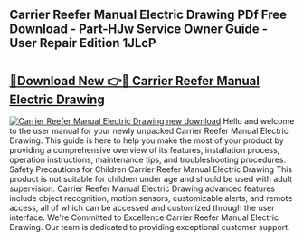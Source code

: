 ## Carrier Reefer Manual Electric Drawing PDf Free Download - Part-HJw Service Owner Guide - User Repair Edition 1JLcP

# <h2><a href="http://bc77357.oget.top/?id=Carrier+Reefer+Manual+Electric+Drawing">🔗Download New 👉🔴 Carrier Reefer Manual Electric Drawing</a></h2>

[![Carrier Reefer Manual Electric Drawing new download](https://i.imgur.com/5g1atiW.png)](http://bc77357.oget.top/?id=Carrier+Reefer+Manual+Electric+Drawing)
Hello and welcome to the user manual for your newly unpacked Carrier Reefer Manual Electric Drawing. This guide is here to help you make the most of your product by providing a comprehensive overview of its features, installation process, operation instructions, maintenance tips, and troubleshooting procedures. Safety Precautions for Children Carrier Reefer Manual Electric Drawing This product is not suitable for children under age and should be used with adult supervision. Carrier Reefer Manual Electric Drawing advanced features include object recognition, motion sensors, customizable alerts, and remote access, all of which can be accessed and customized through the user interface. We're Committed to Excellence Carrier Reefer Manual Electric Drawing. Our team is dedicated to providing exceptional customer support.
